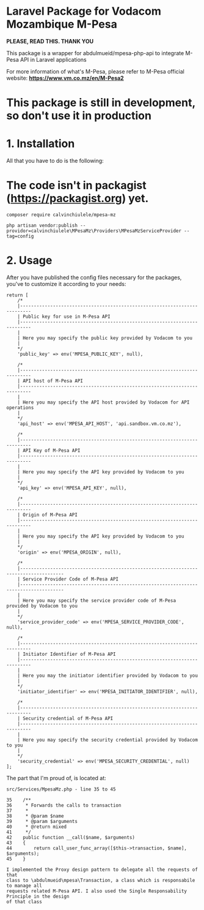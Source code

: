 # Laravel Package for Vodacom Mozambique M-Pesa

**PLEASE, READ THIS. THANK YOU**

This package is a wrapper for abdulmueid/mpesa-php-api to integrate M-Pesa API in Laravel applications

For more information of what's M-Pesa, please refer to M-Pesa official website:
**https://www.vm.co.mz/en/M-Pesa2**

# This package is still in development, so don't use it in production

# 1. Installation

All that you have to do is the following:

# The code isn't in packagist (https://packagist.org) yet.

```
composer require calvinchiulele/mpesa-mz
```

```
php artisan vendor:publish --providor=calvinchiulele\MPesaMz\Providers\MPesaMzServiceProvider --tag=config
```

# 2. Usage

After you have published the config files necessary for the packages, you've to customize it according to your needs:

```
return [
    /*
    |--------------------------------------------------------------------------
    | Public key for use in M-Pesa API
    |--------------------------------------------------------------------------
    |
    | Here you may specify the public key provided by Vodacom to you
    |
    */
    'public_key' => env('MPESA_PUBLIC_KEY', null),

    /*
    |--------------------------------------------------------------------------
    | API host of M-Pesa API
    |--------------------------------------------------------------------------
    |
    | Here you may specify the API host provided by Vodacom for API operations
    |
    */
    'api_host' => env('MPESA_API_HOST', 'api.sandbox.vm.co.mz'),

    /*
    |--------------------------------------------------------------------------
    | API Key of M-Pesa API
    |--------------------------------------------------------------------------
    |
    | Here you may specify the API key provided by Vodacom to you
    |
    */
    'api_key' => env('MPESA_API_KEY', null),

    /*
    |--------------------------------------------------------------------------
    | Origin of M-Pesa API
    |--------------------------------------------------------------------------
    |
    | Here you may specify the API key provided by Vodacom to you
    |
    */
    'origin' => env('MPESA_ORIGIN', null),

    /*
    |--------------------------------------------------------------------------------------
    | Service Provider Code of M-Pesa API
    |--------------------------------------------------------------------------------------
    |
    | Here you may specify the service provider code of M-Pesa provided by Vodacom to you
    |
    */
    'service_provider_code' => env('MPESA_SERVICE_PROVIDER_CODE', null),

    /*
    |--------------------------------------------------------------------------
    | Initiator Identifier of M-Pesa API
    |--------------------------------------------------------------------------
    |
    | Here you may the initiator identifier provided by Vodacom to you
    |
    */
    'initiator_identifier' => env('MPESA_INITIATOR_IDENTIFIER', null),

    /*
    |--------------------------------------------------------------------------
    | Security credential of M-Pesa API
    |--------------------------------------------------------------------------
    |
    | Here you may specify the security credential provided by Vodacom to you
    |
    */
    'security_credential' => env('MPESA_SECURITY_CREDENTIAL', null)
];
```

The part that I'm proud of, is located at:
```
src/Services/MpesaMz.php - line 35 to 45

35    /**
36     * Forwards the calls to transaction
37     *
38     * @param $name
39     * @param $arguments
40     * @return mixed
41     */
42    public function __call($name, $arguments)
43    {
44        return call_user_func_array([$this->transaction, $name], $arguments);
45    }

I implemented the Proxy design pattern to delegate all the requests of that 
class to \abdulmueid\mpesa\Transaction, a class which is responsabile to manage all
requests related M-Pesa API. I also used the Single Responsability Principle in the design
of that class

```

